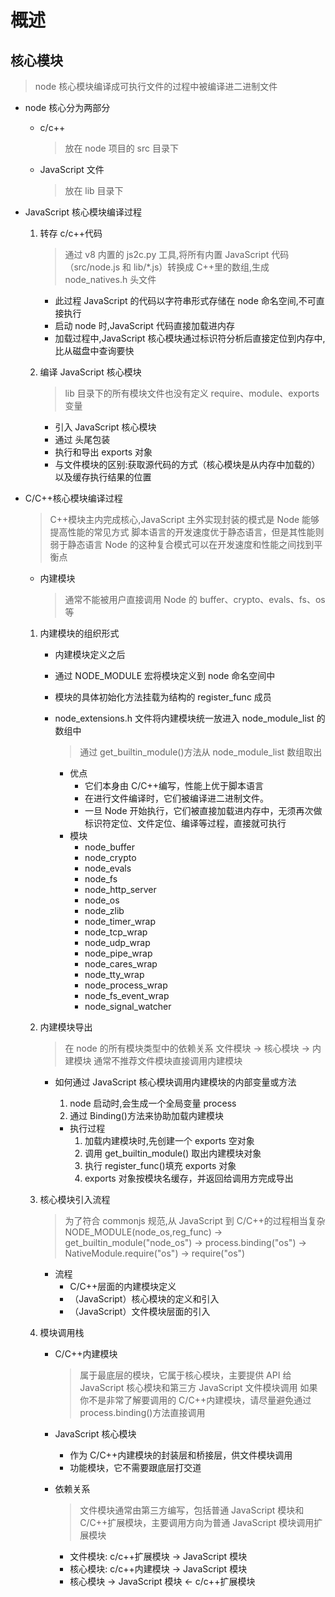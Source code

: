 # 概述
## 核心模块

> node 核心模块编译成可执行文件的过程中被编译进二进制文件

- node 核心分为两部分

  - c/c++
    > 放在 node 项目的 src 目录下
  - JavaScript 文件
    > 放在 lib 目录下

- JavaScript 核心模块编译过程

  1. 转存 c/c++代码

     > 通过 v8 内置的 js2c.py 工具,将所有内置 JavaScript 代码（src/node.js 和 lib/\*.js）转换成 C++里的数组,生成 node_natives.h 头文件

     - 此过程 JavaScript 的代码以字符串形式存储在 node 命名空间,不可直接执行
     - 启动 node 时,JavaScript 代码直接加载进内存
     - 加载过程中,JavaScript 核心模块通过标识符分析后直接定位到内存中,比从磁盘中查询要快

  2. 编译 JavaScript 核心模块

     > lib 目录下的所有模块文件也没有定义 require、module、exports 变量

     - 引入 JavaScript 核心模块
     - 通过 头尾包装
     - 执行和导出 exports 对象
     - 与文件模块的区别:获取源代码的方式（核心模块是从内存中加载的）以及缓存执行结果的位置

- C/C++核心模块编译过程

  > C++模块主内完成核心,JavaScript 主外实现封装的模式是 Node 能够提高性能的常见方式
  > 脚本语言的开发速度优于静态语言，但是其性能则弱于静态语言
  > Node 的这种复合模式可以在开发速度和性能之间找到平衡点

  - 内建模块
    > 通常不能被用户直接调用
    > Node 的 buffer、crypto、evals、fs、os 等

  1.  内建模块的组织形式

      - 内建模块定义之后
      - 通过 NODE_MODULE 宏将模块定义到 node 命名空间中
      - 模块的具体初始化方法挂载为结构的 register_func 成员

      - node_extensions.h 文件将内建模块统一放进入 node_module_list 的数组中
        > 通过 get_builtin_module()方法从 node_module_list 数组取出
        - 优点
          - 它们本身由 C/C++编写，性能上优于脚本语言
          - 在进行文件编译时，它们被编译进二进制文件。
          - 一旦 Node 开始执行，它们被直接加载进内存中，无须再次做标识符定位、文件定位、编译等过程，直接就可执行
        - 模块
          - node_buffer
          - node_crypto
          - node_evals
          - node_fs
          - node_http_server
          - node_os
          - node_zlib
          - node_timer_wrap
          - node_tcp_wrap
          - node_udp_wrap
          - node_pipe_wrap
          - node_cares_wrap
          - node_tty_wrap
          - node_process_wrap
          - node_fs_event_wrap
          - node_signal_watcher

  2.  内建模块导出

      > 在 node 的所有模块类型中的依赖关系
      > 文件模块 -> 核心模块 -> 内建模块
      > 通常不推荐文件模块直接调用内建模块

      - 如何通过 JavaScript 核心模块调用内建模块的内部变量或方法

        1. node 启动时,会生成一个全局变量 process
        2. 通过 Binding()方法来协助加载内建模块

        - 执行过程
          1. 加载内建模块时,先创建一个 exports 空对象
          2. 调用 get_builtin_module() 取出内建模块对象
          3. 执行 register_func()填充 exports 对象
          4. exports 对象按模块名缓存，并返回给调用方完成导出

  3.  核心模块引入流程

      > 为了符合 commonjs 规范,从 JavaScript 到 C/C++的过程相当复杂
      > NODE_MODULE(node_os,reg_func) -> get_builtin_module("node_os") -> process.binding("os") -> NativeModule.require("os") -> require("os")

      - 流程
        - C/C++层面的内建模块定义
        - （JavaScript）核心模块的定义和引入
        - （JavaScript）文件模块层面的引入

  4.  模块调用栈

      - C/C++内建模块
        > 属于最底层的模块，它属于核心模块，主要提供 API 给 JavaScript 核心模块和第三方 JavaScript 文件模块调用
        > 如果你不是非常了解要调用的 C/C++内建模块，请尽量避免通过 process.binding()方法直接调用
      - JavaScript 核心模块

        - 作为 C/C++内建模块的封装层和桥接层，供文件模块调用
        - 功能模块，它不需要跟底层打交道

      - 依赖关系
        > 文件模块通常由第三方编写，包括普通 JavaScript 模块和 C/C++扩展模块，主要调用方向为普通 JavaScript 模块调用扩展模块
        - 文件模块: c/c++扩展模块 -> JavaScript 模块
        - 核心模块: c/c++内建模块 -> JavaScript 模块
        - 核心模块 -> JavaScript 模块 <- c/c++扩展模块
